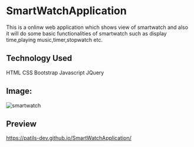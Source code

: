 # SmartWatchApplication

This is a onlinw web application which shows view of smartwatch and also it will do some basic functionalities of smartwatch such as display time,playing music,timer,stopwatch etc. 

## Technology Used
HTML
CSS
Bootstrap
Javascript
JQuery

## Image:
![smartwatch](images/start.PNG)


## Preview

https://patils-dev.github.io/SmartWatchApplication/
